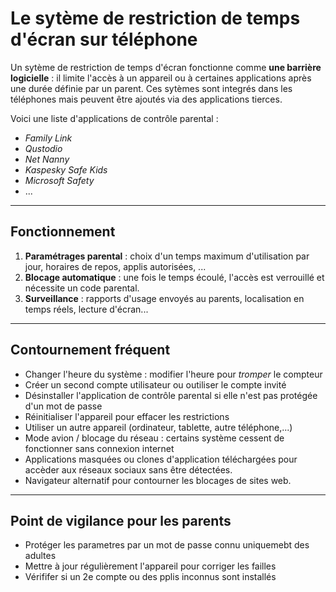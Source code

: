 # Le sytème de restriction de temps d'écran sur téléphone

Un sytème de restriction de temps d'écran fonctionne comme **une barrière logicielle** : il limite l'accès à un appareil ou à certaines applications après une durée définie par un parent. Ces sytèmes sont integrés dans les téléphones mais peuvent être ajoutés via des applications tierces.

Voici une liste d'applications de contrôle parental :
- *Family Link*
- *Qustodio*
- *Net Nanny*
- *Kaspesky Safe Kids*
- *Microsoft Safety*
- ...

---

## Fonctionnement

1. **Paramétrages parental** : choix d'un temps maximum d'utilisation par jour, horaires de repos, applis autorisées, ...
2. **Blocage automatique** : une fois le temps écoulé, l'accès est verrouillé et nécessite un code parental.
3. **Surveillance** : rapports d'usage envoyés au parents, localisation en temps réels, lecture d'écran...

---

## Contournement fréquent

- Changer l'heure du système : modifier l'heure pour *tromper* le compteur
- Créer un second compte utilisateur ou outiliser le compte invité
- Désinstaller l'application de contrôle parental si elle n'est pas protégée d'un mot de passe
- Réinitialiser l'appareil pour effacer les restrictions
- Utiliser un autre appareil (ordinateur, tablette, autre téléphone,...)
- Mode avion / blocage du réseau : certains système cessent de fonctionner sans connexion internet
- Applications masquées ou clones d'application téléchargées pour accèder aux réseaux sociaux sans être détectées.
- Navigateur alternatif pour contourner les blocages de sites web.

---

## Point de vigilance pour les parents

- Protéger les parametres par un mot de passe connu uniquemebt des adultes
- Mettre à jour régulièrement l'appareil pour corriger les failles
- Vérififer si un 2e compte ou des pplis inconnus sont installés
